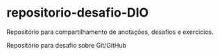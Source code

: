 # repositorio-desafio-DIO
Repositório para compartilhamento de anotações, desafios e exercicios.

Repositório para desafio sobre Git/GitHub
